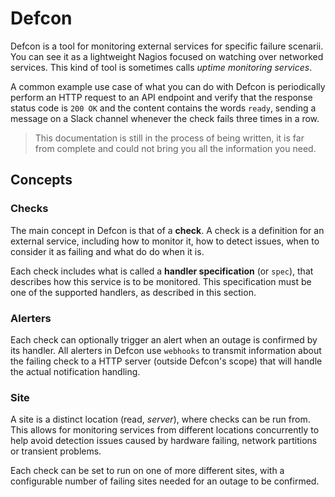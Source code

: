 # Defcon

Defcon is a tool for monitoring external services for specific failure scenarii. You can see it as a lightweight Nagios focused on watching over networked services. This kind of tool is sometimes calls _uptime monitoring services_.

A common example use case of what you can do with Defcon is periodically perform an HTTP request to an API endpoint and verify that the response status code is `200 OK` and the content contains the words `ready`, sending a message on a Slack channel whenever the check fails three times in a row.

> This documentation is still in the process of being written, it is far from complete and could not bring you all the information you need.

## Concepts

### Checks

The main concept in Defcon is that of a **check**. A check is a definition for an external service, including how to monitor it, how to detect issues, when to consider it as failing and what do do when it is.

Each check includes what is called a **handler specification** (or `spec`), that describes how this service is to be monitored. This specification must be one of the supported handlers, as described in this section.

### Alerters

Each check can optionally trigger an alert when an outage is confirmed by its handler. All alerters in Defcon use `webhooks` to transmit information about the failing check to a HTTP server (outside Defcon's scope) that will handle the actual notification handling.

### Site

A site is a distinct location (read, _server_), where checks can be run from. This allows for monitoring services from different locations concurrently to help avoid detection issues caused by hardware failing, network partitions or transient problems.

Each check can be set to run on one of more different sites, with a configurable number of failing sites needed for an outage to be confirmed.
